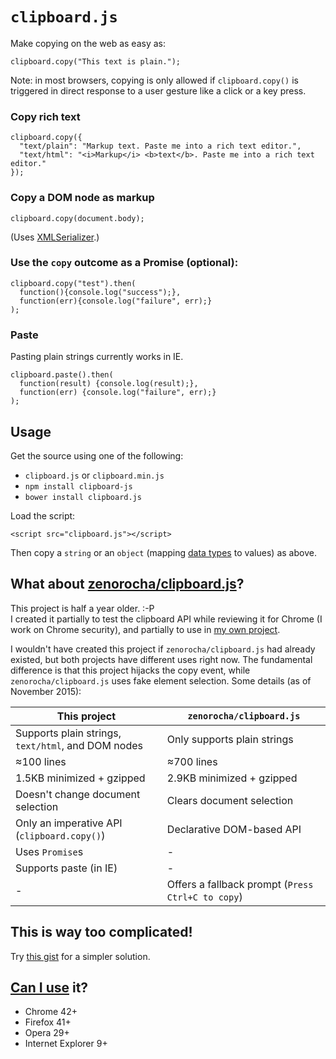 # `clipboard.js`

Make copying on the web as easy as:

    clipboard.copy("This text is plain.");

Note: in most browsers, copying is only allowed if `clipboard.copy()` is triggered in direct response to a user gesture like a click or a key press.


### Copy rich text

    clipboard.copy({
      "text/plain": "Markup text. Paste me into a rich text editor.",
      "text/html": "<i>Markup</i> <b>text</b>. Paste me into a rich text editor."
    });


### Copy a DOM node as markup

    clipboard.copy(document.body);

(Uses [XMLSerializer](http://caniuse.com/#search=XMLSerializer).)


### Use the `copy` outcome as a Promise (optional):

    clipboard.copy("test").then(
      function(){console.log("success");},
      function(err){console.log("failure", err);}
    );


### Paste

Pasting plain strings currently works in IE.

    clipboard.paste().then(
      function(result) {console.log(result);},
      function(err) {console.log("failure", err);}
    );


## Usage

Get the source using one of the following:

- `clipboard.js` or `clipboard.min.js`
- `npm install clipboard-js`
- `bower install clipboard.js`

Load the script:

    <script src="clipboard.js"></script>

Then copy a `string` or an `object` (mapping [data types](http://www.w3.org/TR/clipboard-apis/#mandatory-data-types-1) to values) as above.


## What about [zenorocha/clipboard.js](https://github.com/zenorocha/clipboard.js)?

This project is half a year older. :-P  
I created it partially to test the clipboard API while reviewing it for Chrome (I work on Chrome security), and partially to use in [my own project](https://alg.cubing.net/).

I wouldn't have created this project if `zenorocha/clipboard.js` had already existed, but both projects have different uses right now. The fundamental difference is that this project hijacks the copy event, while `zenorocha/clipboard.js` uses fake element selection. Some details (as of November 2015):

This project                                       | `zenorocha/clipboard.js`
---------------------------------------------------|--------------------------
Supports plain strings, `text/html`, and DOM nodes | Only supports plain strings
≈100 lines                                         | ≈700 lines
1.5KB minimized + gzipped                          | 2.9KB minimized + gzipped
Doesn't change document selection                  | Clears document selection
Only an imperative API (`clipboard.copy()`)        | Declarative DOM-based API
Uses `Promise`s                                    | -
Supports paste (in IE)                             | -
-                                                  | Offers a fallback prompt (`Press Ctrl+C to copy`)


## This is way too complicated!

Try [this gist](https://gist.github.com/lgarron/d1dee380f4ed9d825ca7) for a simpler solution.


## [Can I use](http://caniuse.com/#feat=clipboard) it?

- Chrome 42+
- Firefox 41+
- Opera 29+
- Internet Explorer 9+
